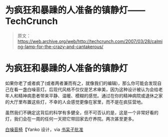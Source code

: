 # 为疯狂和暴躁的人准备的镇静灯——TechCrunch

> 原文：<https://web.archive.org/web/http://techcrunch.com/2007/03/28/calming-lamp-for-the-crazy-and-cantakerous/>

# 为疯狂和暴躁的人准备的镇静灯

如果你老了或者疯了(或者两者兼而有之，就像我们的编辑)，那么你可能会发现自己在看一盏白噪音灯。后现代风格不仅仅是艺术审美，因为这种设计被认为会给老年人和精神病患者带来平静、温暖、模糊的感觉。通过在你的精神病院或退休之家的大厅里布置这些灯，不幸的人会感觉更像在家里，而不是在疯狂营地。

虽然我们不确定这背后的科学有多健全，但不可否认的是，这是一个非常好看的灯，我们会在一周的任何一天把它带回家去疗养院。两次甚至更多。

[白噪音椅](https://web.archive.org/web/20201028221532/http://www.yankodesign.com/product_info.php?products_id=1848)【Yanko 设计，via [书呆子批准](https://web.archive.org/web/20201028221532/http://nerdapproved.com/misc-gadgets/white-noise-lamp-soothes-the-eldery-and-the-insane/)
